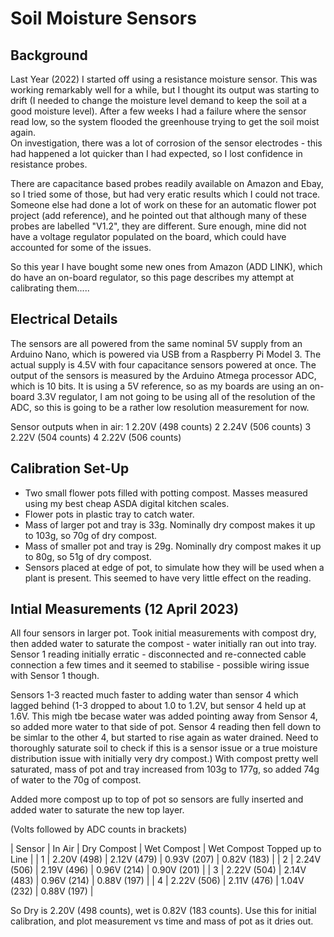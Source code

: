 # Soil Moisture Sensors

## Background
Last Year (2022) I started off using a resistance moisture sensor.   This was working remarkably well for a while, but I thought its output was starting to drift (I needed to change the moisture level demand to keep the soil at a good moisture level).   After a few weeks I had a failure where the sensor read low, so the system flooded the greenhouse trying to get the soil moist again.   
On investigation, there was a lot of corrosion of the sensor electrodes - this had happened a lot quicker than I had expected, so I lost confidence in resistance probes.

There are capacitance based probes readily available on Amazon and Ebay, so I tried some of those, but had very eratic results which I could not trace.   Someone else had done a lot of work on these for an automatic flower pot project (add reference), and he pointed out that although many of these probes are labelled "V1.2", they are different.   Sure enough, mine did not have a voltage regulator populated on the board, which could have accounted for some of the issues.

So this year I have bought some new ones from Amazon (ADD LINK), which do have an on-board regulator, so this page describes my attempt at calibrating them.....

## Electrical Details
The sensors are all powered from the same nominal 5V supply from an Arduino Nano, which is powered via USB from a Raspberry Pi Model 3.  The actual supply is 4.5V with four capacitance sensors powered at once.
The output of the sensors is measured by the Arduino Atmega processor ADC, which is 10 bits.   It is using a 5V reference, so as my boards are using an on-board 3.3V regulator, I am not going to be using all of the resolution of the ADC, so this is going to be a rather low resolution measurement for now.

Sensor outputs when in air:
  1 2.20V (498 counts)
  2 2.24V (506 counts)
  3 2.22V (504 counts)
  4 2.22V (506 counts)

## Calibration Set-Up

  - Two small flower pots filled with potting compost.  Masses measured using my best cheap ASDA digital kitchen scales.
  - Flower pots in plastic tray to catch water.
  - Mass of larger pot and tray is 33g.   Nominally dry compost makes it up to 103g, so 70g of dry compost.
  - Mass of smaller pot and tray is 29g.  Nominally dry compost makes it up to 80g, so 51g of dry compost.
  - Sensors placed at edge of pot, to simulate how they will be used when a plant is present.  This seemed to have very little effect on the reading.

## Intial Measurements (12 April 2023)
All four sensors in larger pot.  Took initial measurements with compost dry, then added water
to saturate the compost - water initially ran out into tray.   Sensor 1 reading initially erratic - disconnected and re-connected cable connection a few times and it seemed to stabilise - possible wiring issue with Sensor 1 though.  

Sensors 1-3 reacted much faster to adding water than sensor 4 which lagged behind (1-3 dropped to about 1.0 to 1.2V, but sensor 4 held up at 1.6V.  This migh tbe becase water was added pointing away from Sensor 4, so added more water to that side of pot.   Sensor 4 reading then fell down to be simlar to the other 4, but started to rise again as water drained.  Need to thoroughly saturate soil to check if this is a sensor issue or a true moisture distribution issue with initially very dry compost.)
With compost pretty well saturated, mass of pot and tray increased from 103g to 177g, so added 74g of water to the 70g of compost.

Added more compost up to top of pot so sensors are fully inserted and added water to saturate the new top layer.

(Volts followed by ADC counts in brackets)


| Sensor | In Air | Dry Compost | Wet Compost |  Wet Compost Topped up to Line |
| 1      | 2.20V (498) | 2.12V (479) | 0.93V (207) |  0.82V (183) |
| 2      | 2.24V (506) | 2.19V (496) | 0.96V (214) |  0.90V (201) |
| 3      | 2.22V (504) | 2.14V (483) | 0.96V (214) |  0.88V (197) |
| 4      | 2.22V (506) | 2.11V (476) | 1.04V (232) |  0.88V (197) |

So Dry is 2.20V (498 counts), wet is 0.82V (183 counts).   Use this for initial calibration, and plot measurement vs time and mass of pot as it dries out.
